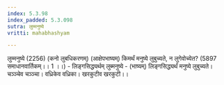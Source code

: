 ```yaml
---
index: 5.3.98
index_padded: 5.3.098
sutra: लुम्मनुष्ये
vritti: mahabhashyam

---
```

 लुम्मनुष्ये (2256) (कनो लुबधिकरणम्) (आक्षेपभाष्यम्) किमर्थं मनुष्ये लुबुच्यते, न लुगेवोच्येत? (5897 समाधानवार्तिकम्।। 1 ।।) - लिङ्गसिद्ध्यर्थम् लुब्मनुष्ये - (भाष्यम्) लिङ्गसिद्ध्यर्थं मनुष्ये लुबुच्यते। चञ्ञ्चेव चञ्ञ्चा। वध्रिकेव वध्रिका। खरकुटीव खरकुटी।। 